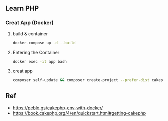 ## Learn PHP

### Creat App (Docker)

1. build & container
    ```bash
    docker-compose up -d --build
    ```

2. Entering the Container
    ```bash
    docker exec -it app bash
    ```

3. creat app
   ```bash
   composer self-update && composer create-project --prefer-dist cakephp/app:4.* .
   ```


## Ref
* https://peblo.gs/cakephp-env-with-docker/
* https://book.cakephp.org/4/en/quickstart.html#getting-cakephp
